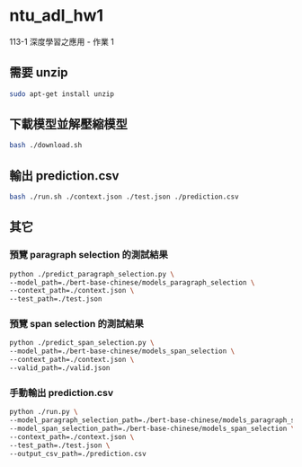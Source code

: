 # ntu_adl_hw1
113-1 深度學習之應用 - 作業 1

## 需要 unzip
```bash
sudo apt-get install unzip
```

## 下載模型並解壓縮模型
```bash
bash ./download.sh
```

## 輸出 prediction.csv
```bash
bash ./run.sh ./context.json ./test.json ./prediction.csv
```

## 其它

### 預覽 paragraph selection 的測試結果
```bash
python ./predict_paragraph_selection.py \
--model_path=./bert-base-chinese/models_paragraph_selection \
--context_path=./context.json \
--test_path=./test.json
```

### 預覽 span selection 的測試結果
```bash
python ./predict_span_selection.py \
--model_path=./bert-base-chinese/models_span_selection \
--context_path=./context.json \
--valid_path=./valid.json
```

### 手動輸出 prediction.csv
```bash
python ./run.py \
--model_paragraph_selection_path=./bert-base-chinese/models_paragraph_selection \
--model_span_selection_path=./bert-base-chinese/models_span_selection \
--context_path=./context.json \
--test_path=./test.json \
--output_csv_path=./prediction.csv
```